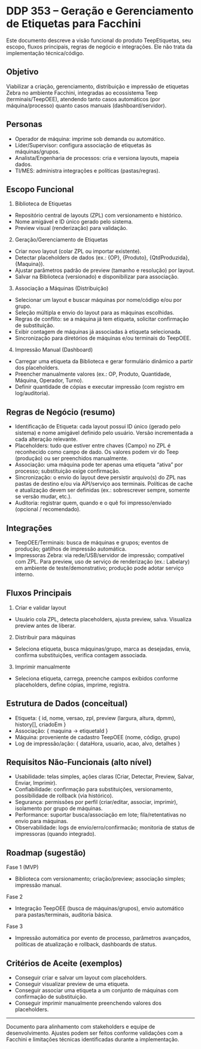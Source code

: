 # DDP 353 – Geração e Gerenciamento de Etiquetas para Facchini

Este documento descreve a visão funcional do produto TeepEtiquetas, seu escopo, fluxos principais, regras de negócio e integrações. Ele não trata da implementação técnica/código.

## Objetivo
Viabilizar a criação, gerenciamento, distribuição e impressão de etiquetas Zebra no ambiente Facchini, integradas ao ecossistema Teep (terminais/TeepOEE), atendendo tanto casos automáticos (por máquina/processo) quanto casos manuais (dashboard/servidor).

## Personas
- Operador de máquina: imprime sob demanda ou automático.
- Líder/Supervisor: configura associação de etiquetas às máquinas/grupos.
- Analista/Engenharia de processos: cria e versiona layouts, mapeia dados.
- TI/MES: administra integrações e políticas (pastas/regras).

## Escopo Funcional
1) Biblioteca de Etiquetas
- Repositório central de layouts (ZPL) com versionamento e histórico.
- Nome amigável e ID único gerado pelo sistema.
- Preview visual (renderização) para validação.

2) Geração/Gerenciamento de Etiquetas
- Criar novo layout (colar ZPL ou importar existente).
- Detectar placeholders de dados (ex.: {OP}, {Produto}, {QtdProduzida}, {Maquina}).
- Ajustar parâmetros padrão de preview (tamanho e resolução) por layout.
- Salvar na Biblioteca (versionado) e disponibilizar para associação.

3) Associação a Máquinas (Distribuição)
- Selecionar um layout e buscar máquinas por nome/código e/ou por grupo.
- Seleção múltipla e envio do layout para as máquinas escolhidas.
- Regras de conflito: se a máquina já tem etiqueta, solicitar confirmação de substituição.
- Exibir contagem de máquinas já associadas à etiqueta selecionada.
- Sincronização para diretórios de máquinas e/ou terminais do TeepOEE.

4) Impressão Manual (Dashboard)
- Carregar uma etiqueta da Biblioteca e gerar formulário dinâmico a partir dos placeholders.
- Preencher manualmente valores (ex.: OP, Produto, Quantidade, Máquina, Operador, Turno).
- Definir quantidade de cópias e executar impressão (com registro em log/auditoria).

## Regras de Negócio (resumo)
- Identificação de Etiqueta: cada layout possui ID único (gerado pelo sistema) e nome amigável definido pelo usuário. Versão incrementada a cada alteração relevante.
- Placeholders: tudo que estiver entre chaves {Campo} no ZPL é reconhecido como campo de dado. Os valores podem vir do Teep (produção) ou ser preenchidos manualmente.
- Associação: uma máquina pode ter apenas uma etiqueta “ativa” por processo; substituição exige confirmação.
- Sincronização: o envio do layout deve persistir arquivo(s) do ZPL nas pastas de destino e/ou via API/serviço aos terminais. Políticas de cache e atualização devem ser definidas (ex.: sobrescrever sempre, somente se versão mudar, etc.).
- Auditoria: registrar quem, quando e o quê foi impresso/enviado (opcional / recomendado).

## Integrações
- TeepOEE/Terminais: busca de máquinas e grupos; eventos de produção; gatilhos de impressão automática.
- Impressoras Zebra: via rede/USB/servidor de impressão; compatível com ZPL. Para preview, uso de serviço de renderização (ex.: Labelary) em ambiente de teste/demonstrativo; produção pode adotar serviço interno.

## Fluxos Principais
1) Criar e validar layout
- Usuário cola ZPL, detecta placeholders, ajusta preview, salva. Visualiza preview antes de liberar.

2) Distribuir para máquinas
- Seleciona etiqueta, busca máquinas/grupo, marca as desejadas, envia, confirma substituições, verifica contagem associada.

3) Imprimir manualmente
- Seleciona etiqueta, carrega, preenche campos exibidos conforme placeholders, define cópias, imprime, registra.

## Estrutura de Dados (conceitual)
- Etiqueta: { id, nome, versao, zpl, preview (largura, altura, dpmm), history[], criadoEm }
- Associação: { maquina -> etiquetaId }
- Máquina: proveniente de cadastro TeepOEE (nome, código, grupo)
- Log de impressão/ação: { dataHora, usuario, acao, alvo, detalhes }

## Requisitos Não-Funcionais (alto nível)
- Usabilidade: telas simples, ações claras (Criar, Detectar, Preview, Salvar, Enviar, Imprimir).
- Confiabilidade: confirmação para substituições, versionamento, possibilidade de rollback (via histórico).
- Segurança: permissões por perfil (criar/editar, associar, imprimir), isolamento por grupo de máquinas.
- Performance: suportar busca/associação em lote; fila/retentativas no envio para máquinas.
- Observabilidade: logs de envio/erro/confirmacão; monitoria de status de impressoras (quando integrado).

## Roadmap (sugestão)
Fase 1 (MVP)
- Biblioteca com versionamento; criação/preview; associação simples; impressão manual.

Fase 2
- Integração TeepOEE (busca de máquinas/grupos), envio automático para pastas/terminais, auditoria básica.

Fase 3
- Impressão automática por evento de processo, parâmetros avançados, políticas de atualização e rollback, dashboards de status.

## Critérios de Aceite (exemplos)
- Conseguir criar e salvar um layout com placeholders.
- Conseguir visualizar preview de uma etiqueta.
- Conseguir associar uma etiqueta a um conjunto de máquinas com confirmação de substituição.
- Conseguir imprimir manualmente preenchendo valores dos placeholders.

---
Documento para alinhamento com stakeholders e equipe de desenvolvimento. Ajustes podem ser feitos conforme validações com a Facchini e limitações técnicas identificadas durante a implementação.
